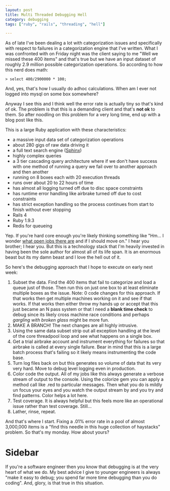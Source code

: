 ```yaml
---
layout: post
title: Multi Threaded Debugging Hell
category: debugging
tags: ["ruby", "rails", "threading", "hell"]

---
```

As of late I've been dealing a lot with categorization issues and specifically with respect to failures in a categorization engine that I've written.  What I was confronted with on Friday night was the client saying to me "Well we missed these 400 items" and that's true but we have an input dataset of roughly 2.9 million possible categorization operations.  So according to how this nerd does math:

    > select 400/2900000 * 100;
    
And, yes, that's how I usually do adhoc calculations.  When am I ever not logged into mysql on some box somewhere?  

Anyway I see this and I think well the error rate is actually tiny so that's kind of ok.  The problem is that this is a demanding client and that's **not ok** to them.  So after noodling on this problem for a very long time, end up with a blog post like this.  

This is a large Ruby application with these characteristics: 

* a massive input data set of categorization operations
* about 280 gigs of raw data driving it
* a full text search engine ([Sphinx](http://sphinxsearch.com/))
* highly complex queries
* a 3 tier cascading query architecture where if we don't have success with one method of running a query we fail over to another approach and then another
* running on 8 boxes each with 20 execution threads
* runs over about 20 to 22 hours of time
* has almost all logging turned off due to disc space constraints
* has runtime error handling like airbrake turned off due to cost constraints
* has strict exception handling so the process continues from start to finish without ever stopping
* Rails 4
* Ruby 1.9.3
* Redis for queueing

Yep.  If you're hard core enough you're likely thinking something like "Hm... I wonder [what open jobs there are](https://weworkremotely.com/) and if I should move on."  I hear you brother; I hear you.  But this is a technology stack that I'm heavily invested in having been the sole author for almost all of its life span.  It is an enormous beast but its my damn beast and I love the hell out of it.

So here's the debugging approach that I hope to execute on early next week:

1.  Subset the data.  Find the 400 items that fail to categorize and load a queue just of those.  Then run this on just one box to at least eliminate multiple boxes as the issue.  Note: 0 code changes for this approach.  If that works then get multiple machines working on it and see if that works.  If that works then either throw my hands up or accept that this just became an N pass system or that I need a **blank time check** to debug since its likely cross machine race conditions and perhaps *gargling with broken glass* might be more fun.
2.  MAKE A BRANCH!  The next changes are all highly intrusive.
3.  Using the same data subset strip out all exception handling at the level of the core threadpool loop and see what happens on a single box.
4.  Get a trial airbrake account and instrument everything for failures so that airbrake is called at every single failure.  Bear in mind that this is a large batch process that's failing so it likely means instrumenting the code base.
5.  Turn log files back on but this generates so volume of data that its very very hard.  Move to debug level logging even in production.
6.  Color code the output.  All of my jobs like this always generate a verbose stream of output to the console.  Using the colorize gem you can apply a method call like .red to particular messages.  Then what you do is mildly un focus your eyes and you watch the output stream by and you try and find patterns.  Color helps a lot here.
7.  Test coverage.  It is always helpful but this feels more like an operational issue rather than test coverage.  Still...
8.  Lather, rinse, repeat.  

And that's where I start.  Fixing a .01% error rate in a pool of almost 3,000,000 items is a "find this needle in this huge collection of haystacks" problem.  So that's my monday.  How about yours?

# Sidebar

If you're a software engineer then you know that debugging is at the very heart of what we do.  My best advice I give to younger engineers is always "make it easy to debug; you spend far more time debugging than you do coding".  And, glory, is that true in this situation.




